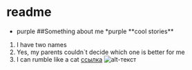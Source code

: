 # readme
* purple
##Something about me 
*purple
\*\*cool stories\*\*
1. I have two names
2. Yes, my parents couldn`t decide which one is better for me
3. I can rumble like a cat
[ссылка](https://vk.com/ksks_koshka "vk")
![alt-текст](https://pp.userapi.com/c836734/v836734766/556b6/UEt7mMUG5TI.jpg "me")
